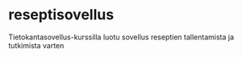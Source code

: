 # reseptisovellus
Tietokantasovellus-kurssilla luotu sovellus reseptien tallentamista ja tutkimista varten
